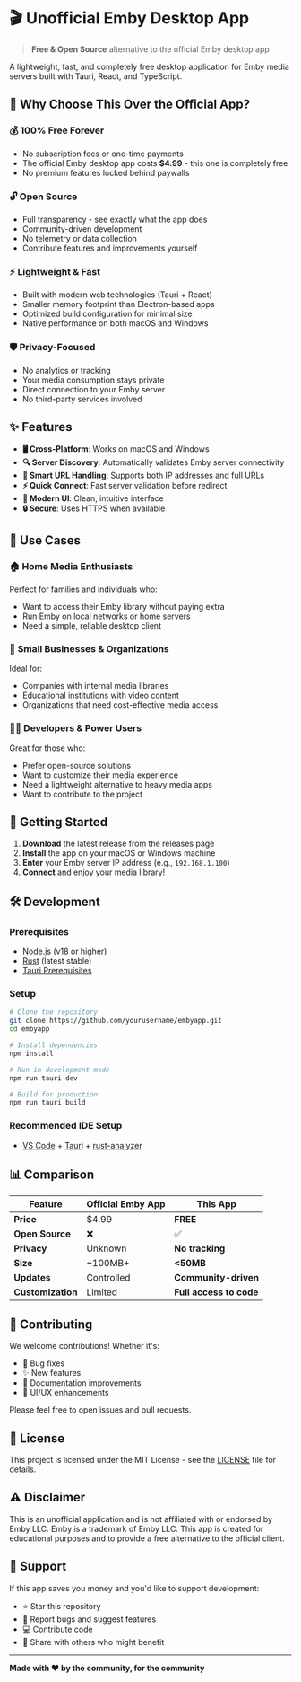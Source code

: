 # 🎬 Unofficial Emby Desktop App

> **Free & Open Source** alternative to the official Emby desktop app

A lightweight, fast, and completely free desktop application for Emby media servers built with Tauri, React, and TypeScript.

## 🚀 Why Choose This Over the Official App?

### 💰 **100% Free Forever**
- No subscription fees or one-time payments
- The official Emby desktop app costs **$4.99** - this one is completely free
- No premium features locked behind paywalls

### 🔓 **Open Source**
- Full transparency - see exactly what the app does
- Community-driven development
- No telemetry or data collection
- Contribute features and improvements yourself

### ⚡ **Lightweight & Fast**
- Built with modern web technologies (Tauri + React)
- Smaller memory footprint than Electron-based apps
- Optimized build configuration for minimal size
- Native performance on both macOS and Windows

### 🛡️ **Privacy-Focused**
- No analytics or tracking
- Your media consumption stays private
- Direct connection to your Emby server
- No third-party services involved

## ✨ Features

- **🖥️ Cross-Platform**: Works on macOS and Windows
- **🔍 Server Discovery**: Automatically validates Emby server connectivity
- **🎯 Smart URL Handling**: Supports both IP addresses and full URLs
- **⚡ Quick Connect**: Fast server validation before redirect
- **🎨 Modern UI**: Clean, intuitive interface
- **🔒 Secure**: Uses HTTPS when available

## 🎯 Use Cases

### 🏠 **Home Media Enthusiasts**
Perfect for families and individuals who:
- Want to access their Emby library without paying extra
- Run Emby on local networks or home servers
- Need a simple, reliable desktop client

### 💼 **Small Businesses & Organizations**
Ideal for:
- Companies with internal media libraries
- Educational institutions with video content
- Organizations that need cost-effective media access

### 👨‍💻 **Developers & Power Users**
Great for those who:
- Prefer open-source solutions
- Want to customize their media experience
- Need a lightweight alternative to heavy media apps
- Want to contribute to the project

## 🚀 Getting Started

1. **Download** the latest release from the releases page
2. **Install** the app on your macOS or Windows machine
3. **Enter** your Emby server IP address (e.g., `192.168.1.100`)
4. **Connect** and enjoy your media library!

## 🛠️ Development

### Prerequisites
- [Node.js](https://nodejs.org/) (v18 or higher)
- [Rust](https://rustup.rs/) (latest stable)
- [Tauri Prerequisites](https://tauri.app/v1/guides/getting-started/prerequisites)

### Setup
```bash
# Clone the repository
git clone https://github.com/yourusername/embyapp.git
cd embyapp

# Install dependencies
npm install

# Run in development mode
npm run tauri dev

# Build for production
npm run tauri build
```

### Recommended IDE Setup
- [VS Code](https://code.visualstudio.com/) + [Tauri](https://marketplace.visualstudio.com/items?itemName=tauri-apps.tauri-vscode) + [rust-analyzer](https://marketplace.visualstudio.com/items?itemName=rust-lang.rust-analyzer)

## 📊 Comparison

| Feature | Official Emby App | This App |
|---------|-------------------|----------|
| **Price** | $4.99 | **FREE** |
| **Open Source** | ❌ | ✅ |
| **Privacy** | Unknown | **No tracking** |
| **Size** | ~100MB+ | **<50MB** |
| **Updates** | Controlled | **Community-driven** |
| **Customization** | Limited | **Full access to code** |

## 🤝 Contributing

We welcome contributions! Whether it's:
- 🐛 Bug fixes
- ✨ New features
- 📖 Documentation improvements
- 🎨 UI/UX enhancements

Please feel free to open issues and pull requests.

## 📝 License

This project is licensed under the MIT License - see the [LICENSE](LICENSE) file for details.

## ⚠️ Disclaimer

This is an unofficial application and is not affiliated with or endorsed by Emby LLC. Emby is a trademark of Emby LLC. This app is created for educational purposes and to provide a free alternative to the official client.

## 🙏 Support

If this app saves you money and you'd like to support development:
- ⭐ Star this repository
- 🐛 Report bugs and suggest features
- 💻 Contribute code
- 📢 Share with others who might benefit

---

**Made with ❤️ by the community, for the community**
